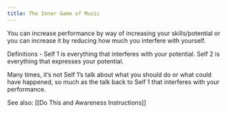 ```yaml
---
title: The Inner Game of Music
---
```


You can increase performance by way of increasing your skills/potential or you can increase it by reducing how much you interfere with yourself.

Definitions - Self 1 is everything that interferes with your potential. Self 2 is everything that expresses your potential.

Many times, it’s not Self 1’s talk about what you should do or what could have happened, so much as the talk back to Self 1 that interferes with your performance.

See also:
[[Do This and Awareness Instructions]]
